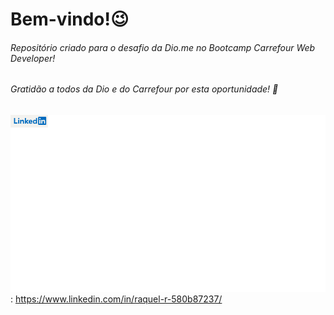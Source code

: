 # Bem-vindo!:wink:



###### Repositório criado para o desafio da Dio.me no Bootcamp Carrefour Web Developer!

###### Gratidão a todos da Dio e do Carrefour por esta oportunidade! :pray:



![logo.png](https://github.com/raquel0685/desafio-Dio-GitHub/blob/0c942fb6f266995a1308a384808ecb7e98476e15/logo.png?raw=true): https://www.linkedin.com/in/raquel-r-580b87237/

